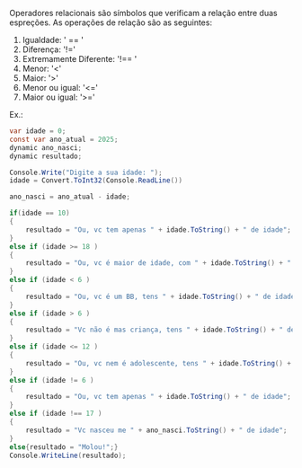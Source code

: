 Operadores relacionais são símbolos que verificam a relação entre duas espreções. 
As operações de relação são as seguintes:

1. Igualdade: ' == '
2. Diferença: '!='
3. Extremamente Diferente: '!== '
4. Menor: '<'
5. Maior: '>'
6. Menor ou igual: '<='
7. Maior ou igual: '>='

Ex.:
```cs 
var idade = 0;
const var ano_atual = 2025;
dynamic ano_nasci;
dynamic resultado;

Console.Write("Digite a sua idade: ");
idade = Convert.ToInt32(Console.ReadLine())

ano_nasci = ano_atual - idade;

if(idade == 10)
{
	resultado = "Ou, vc tem apenas " + idade.ToString() + " de idade";
}
else if (idade >= 18 )
{
	resultado = "Ou, vc é maior de idade, com " + idade.ToString() + " de idade";
}
else if (idade < 6 )
{
	resultado = "Ou, vc é um BB, tens " + idade.ToString() + " de idade";
}
else if (idade > 6 )
{
	resultado = "Vc não é mas criança, tens " + idade.ToString() + " de idade";
}
else if (idade <= 12 )
{
	resultado = "Ou, vc nem é adolescente, tens " + idade.ToString() + " de idade";
}
else if (idade != 6 )
{
	resultado = "Ou, vc tem apenas " + idade.ToString() + " de idade";
}
else if (idade !== 17 )
{
	resultado = "Vc nasceu me " + ano_nasci.ToString() + " de idade";
}
else{resultado = "Molou!";}
Console.WriteLine(resultado);
```

